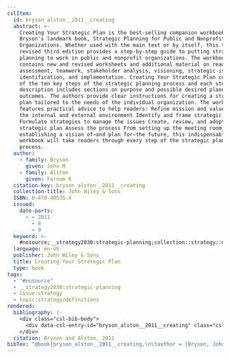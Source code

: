 ```yaml
---
cslItem:
  id: bryson_alston__2011__creating
  abstract: >-
    Creating Your Strategic Plan is the best-selling companion workbook to
    Bryson's landmark book, Strategic Planning for Public and Nonprofit
    Organizations. Whether used with the main text or by itself, this thoroughly
    revised third edition provides a step-by-step guide to putting strategic
    planning to work in public and nonprofit organizations. The workbook
    contains new and revised worksheets and additional material on readiness
    assessment, teamwork, stakeholder analysis, visioning, strategic issue
    identification, and implementation. Creating Your Strategic Plan covers each
    of the ten key steps of the strategic planning process and each step
    description includes sections on purpose and possible desired planning
    outcomes. The authors provide clear instructions for creating a strategic
    plan tailored to the needs of the individual organization. The workbook
    features practical advice to help readers: Refine mission and values Assess
    the internal and external environment Identify and frame strategic issues
    Formulate strategies to manage the issues Create, review, and adopt the
    strategic plan Assess the process From setting up the meeting room, to
    establishing a vision of—and plan for—the future, this indispensable
    workbook will take readers through every step of the strategic planning
    process.
  author:
    - family: Bryson
      given: John M
    - family: Alston
      given: Farnum K
  citation-key: bryson_alston__2011__creating
  collection-title: John Wiley & Sons
  ISBN: 0-470-40535-X
  issued:
    date-parts:
      - - 2011
        - 8
        - 9
  keyword: >-
    #nosource;__strategy2030:strategic-planning;collection::strategy::definitions
  language: en-US
  publisher: John Wiley & Sons
  title: Creating Your Strategic Plan
  type: book
tags:
  - "#nosource"
  - __strategy2030:strategic-planning
  - issue:strategy
  - topic:strategy/definitions
rendered:
  bibliography: |-
    <div class="csl-bib-body">
      <div data-csl-entry-id="bryson_alston__2011__creating" class="csl-entry">Bryson, J.M. and Alston, F.K. 2011 <i>Creating Your Strategic Plan</i>. John Wiley &#38; Sons (John Wiley &#38; Sons).</div>
    </div>
  citation: Bryson and Alston, 2011
bibTex: "@book{bryson_alston__2011__creating,\n\tauthor = {Bryson, John M and Alston, Farnum K},\n\tseries = {John {Wiley} & {Sons}},\n\tyear = {2011},\n\tmonth = {aug 9},\n\tpublisher = {John Wiley & Sons},\n\ttitle = {Creating {Your} {Strategic} {Plan}},\n}\n\n"
---
```

